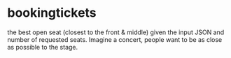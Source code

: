 # bookingtickets
the best open seat (closest to the front &amp; middle) given the input JSON and number of requested seats. Imagine a concert, people want to be as close as possible to the stage.
